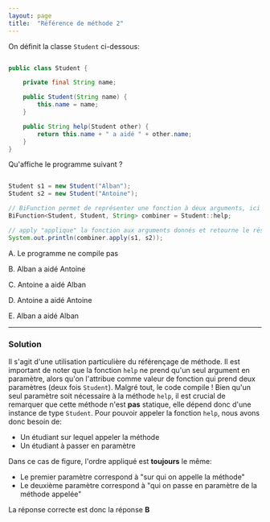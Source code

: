 ```yaml
---
layout: page
title:  "Référence de méthode 2"
---
```


On définit la classe `Student` ci-dessous:
```java

public class Student {

    private final String name;

    public Student(String name) {
        this.name = name;
    }

    public String help(Student other) {
        return this.name + " a aidé " + other.name;
    }
}
```
Qu'affiche le programme suivant ?

```java

Student s1 = new Student("Alban");
Student s2 = new Student("Antoine");

// BiFunction permet de représenter une fonction à deux arguments, ici une fonction (Student, Student) => String
BiFunction<Student, Student, String> combiner = Student::help; 

// apply "applique" la fonction aux arguments donnés et retourne le résultat
System.out.println(combiner.apply(s1, s2));

```

A. Le programme ne compile pas

B. Alban a aidé Antoine

C. Antoine a aidé Alban

D. Antoine a aidé Antoine

E. Alban a aidé Alban

***

### Solution


Il s'agit d'une utilisation particulière du référençage de méthode. Il est important de noter que la fonction `help` ne prend qu'un seul argument en paramètre, alors qu'on l'attribue comme valeur de fonction qui prend deux paramètres (deux fois `Student`). Malgré tout, le code compile ! Bien qu'un seul paramètre soit nécessaire à la méthode `help`, il est crucial de remarquer que cette méthode n'est **pas** statique, elle dépend donc d'une instance de type `Student`. Pour pouvoir appeler la fonction `help`, nous avons donc besoin de:
- Un étudiant sur lequel appeler la méthode
- Un étudiant à passer en paramètre

Dans ce cas de figure, l'ordre appliqué est **toujours** le même:
- Le premier paramètre correspond à "sur qui on appelle la méthode"
- Le deuxième paramètre correspond à "qui on passe en paramètre de la méthode appelée"

La réponse correcte est donc la réponse **B**
